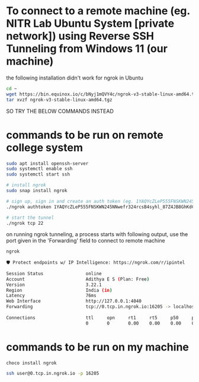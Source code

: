 # To connect to a remote machine (eg. NITR Lab Ubuntu System [private network]) using Reverse SSH Tunneling from Windows 11 (our machine)

the following installation didn't work for ngrok in Ubuntu
``` bash
cd ~
wget https://bin.equinox.io/c/bNyj1mQVY4c/ngrok-v3-stable-linux-amd64.tgz
tar xvzf ngrok-v3-stable-linux-amd64.tgz
```

SO TRY THE BELOW COMMANDS INSTEAD 

# commands to be run on remote college system
``` bash
sudo apt install openssh-server
sudo systemctl enable ssh
sudo systemctl start ssh

# install ngrok
sudo snap install ngrok

# sign up, sign in and create an auth token (eg. 1YAQYcZLeP555FNSKWN245NNwefr324rcsB4syhl_87Z4JB8GhKdCE1F) in "https://dashboard.ngrok.com/get-started/your-authtoken" and use it
./ngrok authtoken 1YAQYcZLeP555FNSKWN245NNwefr324rcsB4syhl_87Z4JB8GhKdCE1F

# start the tunnel
./ngrok tcp 22
```
on running ngrok tunneling, a process starts with following output, use the port given in the 'Forwarding' field to connect to remote machine
``` bash
ngrok                                                                                                                                                 (Ctrl+C to quit)
                                                                                                                                                                      
🛡️ Protect endpoints w/ IP Intelligence: https://ngrok.com/r/ipintel                                                                                                   
                                                                                                                                                                      
Session Status                online                                                                                                                                  
Account                       Adithya E S (Plan: Free)                                                                                                                
Version                       3.22.1                                                                                                                                  
Region                        India (in)                                                                                                                              
Latency                       76ms                                                                                                                                    
Web Interface                 http://127.0.0.1:4040                                                                                                                   
Forwarding                    tcp://0.tcp.in.ngrok.io:16205 -> localhost:22                                                                                           
                                                                                                                                                                      
Connections                   ttl     opn     rt1     rt5     p50     p90                                                                                             
                              0       0       0.00    0.00    0.00    0.00
```

# commands to be run on my machine
``` bash
choco install ngrok

ssh user@0.tcp.in.ngrok.io -p 16205
```
